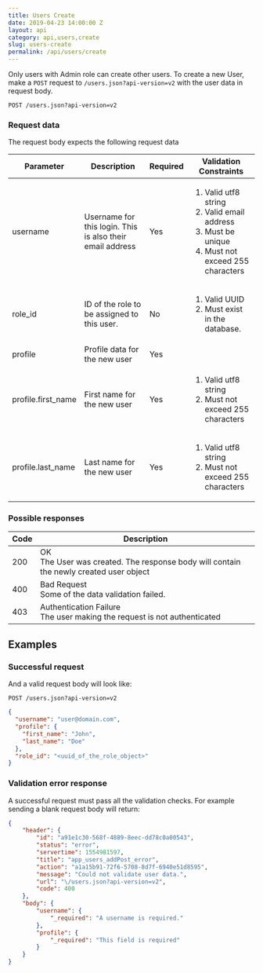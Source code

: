 ```yaml
---
title: Users Create
date: 2019-04-23 14:00:00 Z
layout: api
category: api,users,create
slug: users-create
permalink: /api/users/create
---
```


Only users with Admin role can create other users.
To create a new User, make a `POST` request to `/users.json?api-version=v2` with the user data in 
request body.

```
POST /users.json?api-version=v2
```

### Request data
The request body expects the following request data

<table class="table-parameters">
<thead>
    <tr>
        <th>Parameter
        </th>
        <th>Description
        </th>
        <th>Required
        </th>
        <th>Validation Constraints
        </th>
    </tr>
</thead>
<tbody>
    <tr>
        <td>username
        </td>
        <td>Username for this login. This is also their email address
        </td>
        <td>Yes
        </td>
        <td>
            <ol>
                <li>Valid utf8 string</li>
                <li>Valid email address</li>
                <li>Must be unique</li>
                <li>Must not exceed 255 characters</li>
            </ol>
        </td>
    </tr>
    <tr>
        <td>role_id
        </td>
        <td>ID of the role to be assigned to this user.
        </td>
        <td>No
        </td>
        <td>
          <ol>
            <li>Valid UUID</li>
            <li>Must exist in the database.</li>
            </ol>
        </td>
    </tr>
    <tr>
        <td>profile
        </td>
        <td>Profile data for the new user
        </td>
        <td>Yes
        </td>
        <td>
        </td>
    </tr>
    <tr>
        <td>profile.first_name
        </td>
        <td>First name for the new user
        </td>
        <td>Yes
        </td>
        <td>
          <ol>
            <li>Valid utf8 string</li>
            <li>Must not exceed 255 characters</li>
          </ol>
        </td>
    </tr>
    <tr>
        <td>profile.last_name
        </td>
        <td>Last name for the new user
        </td>
        <td>Yes
        </td>
        <td>
          <ol>
            <li>Valid utf8 string</li>
            <li>Must not exceed 255 characters</li>
          </ol>
        </td>
    </tr>
    </tbody>
</table>

### Possible responses

<table class="table-parameters">
<thead>
  <tr>
   <th>Code
   </th>
   <th>Description
   </th>
  </tr>
</thead>
<tbody>
  <tr>
   <td>200
   </td>
   <td>OK<br/>
The User was created. The response body will contain the newly created user object
   </td>
  </tr>
  <tr>
   <td>400
   </td>
   <td>Bad Request<br/>
Some of the data validation failed.
   </td>
  </tr>
  <tr>
   <td>403
   </td>
   <td>Authentication Failure<br/>
The user making the request is not authenticated
   </td>
  </tr>
</tbody>
</table>

## Examples
### Successful request
And a valid request body will look like:

```
POST /users.json?api-version=v2
```
```json
{
  "username": "user@domain.com",
  "profile": {
    "first_name": "John",
    "last_name": "Doe"
  },
  "role_id": "<uuid_of_the_role_object>"
}
```

### Validation error response
A successful request must pass all the validation checks. 
For example sending a blank request body will return:

```json
{
    "header": {
        "id": "a91e1c30-568f-4889-8eec-dd78c0a00543",
        "status": "error",
        "servertime": 1554981597,
        "title": "app_users_addPost_error",
        "action": "a1a15b91-72f6-5708-8d7f-6940e51d8595",
        "message": "Could not validate user data.",
        "url": "\/users.json?api-version=v2",
        "code": 400
    },
    "body": {
        "username": {
            "_required": "A username is required."
        },
        "profile": {
            "_required": "This field is required"
        }
    }
}
```
